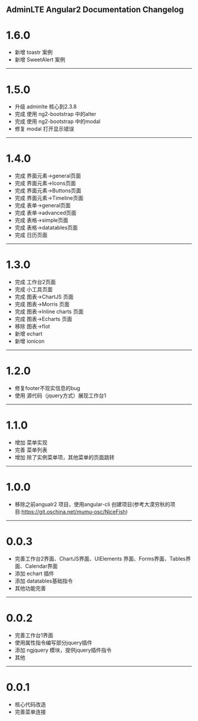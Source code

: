## AdminLTE Angular2 Documentation  Changelog

<a name="1.6.0"></a>
# 1.6.0
* 新增 toastr 案例
* 新增 SweetAlert 案例

---


<a name="1.5.0"></a>
# 1.5.0
* 升级 adminlte 核心到2.3.8
* 完成 使用 ng2-bootstrap 中的alter
* 完成 使用 ng2-bootstrap 中的modal
* 修复 modal 打开显示错误

---

<a name="1.4.0"></a>
# 1.4.0
* 完成 界面元素->general页面
* 完成 界面元素->Icons页面
* 完成 界面元素->Buttons页面
* 完成 界面元素->Timeline页面
* 完成 表单->general页面
* 完成 表单->advanced页面
* 完成 表格->simple页面
* 完成 表格->datatables页面
* 完成 日历页面

---

<a name="1.3.0"></a>
# 1.3.0
* 完成 工作台2页面
* 完成 小工具页面
* 完成 图表->ChartJS 页面
* 完成 图表->Morris 页面
* 完成 图表->Inline charts 页面
* 完成 图表->Echarts 页面
* 移除 图表->flot
* 新增 echart 
* 新增 ionicon

---

<a name="1.2.0"></a>
# 1.2.0
* 修复footer不现实信息的bug
* 使用 源代码（jquery方式）展现工作台1

---

<a name="1.1.0"></a>
# 1.1.0
* 增加 菜单实现
* 完善 菜单列表
* 增加 除了实例菜单项，其他菜单的页面跳转

---

<a name="1.0.0"></a>
# 1.0.0
* 移除之前angualr2 项目，使用angular-cli 创建项目(参考大漠穷秋的项目:https://git.oschina.net/mumu-osc/NiceFish) 

---

<a name="0.0.3"></a>
# 0.0.3 
* 完善工作台2界面、ChartJS界面、UIElements 界面、Forms界面、Tables界面、Calendar界面
* 添加 echart 插件
* 添加 datatables基础指令
* 其他功能完善

---

<a name="0.0.2"></a>
# 0.0.2 
* 完善工作台1界面
* 使用属性指令编写部分jquery插件
* 添加 ngjquery 模块，提供jquery插件指令
* 其他

---

<a name="0.0.1"></a>
# 0.0.1 
* 核心代码改造
* 完善菜单连接


